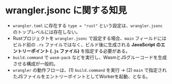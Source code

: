 # wrangler.jsonc に関する知見

- `wrangler.toml` に存在する `type = "rust"` という設定は、`wrangler.jsonc` のトップレベルには存在しない。
- Rustプロジェクトを `wrangler.jsonc` で設定する場合、`main` フィールドにはビルド前の `.rs` ファイルではなく、ビルド後に生成される **JavaScript のエントリーポイント (`.js` ファイル)** を指定する必要がある。
- `build.command` で `wasm-pack` などを実行し、WasmとJSグルーコードを生成させる構成が一般的。
- `wrangler` の動作フローは、(1) `build.command` を実行 → (2) `main` で指定されたJSファイルをエントリーポイントとしてWorkerを起動、となる。
